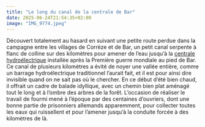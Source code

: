 ```yaml
---
title: "Le long du canal de la centrale de Bar"
date: 2025-06-24T21:54:35+02:00
image: "IMG_9774.jpeg"
---
```


Découvert totalement au hasard en suivant une petite route perdue dans la campagne entre les villages de Corrèze et de Bar, un petit canal serpente à flanc de colline sur des kilomètres pour amener de l’eau jusqu’à la [centrale hydroélectrique](https://fr.wikipedia.org/wiki/Centrale_hydroélectrique_de_Bar) installée après la Première guerre mondiale au pied de Bar. Ce canal de plusieurs kilomètres a évité de noyer une vallée entière, comme un barrage hydroélectrique traditionnel l’aurait fait, et il est pour ainsi dire invisible quand on ne sait pas où le chercher. En ce début d’été bien chaud, il offrait un cadre de balade idyllique, avec un chemin bien plat aménagé tout le long et à l’ombre des arbres de la forêt. L’occasion de réaliser le travail de fourmi mené à l’époque par des centaines d’ouvriers, dont une bonne partie de prisonniers allemands apparemment, pour collecter toutes les eaux qui ruissellent et pour l’amener jusqu’à la conduite forcée à des kilomètres de là. 
